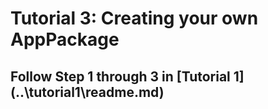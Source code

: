 # Tutorial 3: Creating your own AppPackage
## Follow Step 1 through 3 in [Tutorial 1] (..\tutorial1\readme.md)
